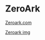 # ZeroArk

[Zeroark.com](https://zeroark.com/)


[Zeroark img](ihttps://github.com/zeroarkmain/zeroark-website/blob/master/zeroark.png)
